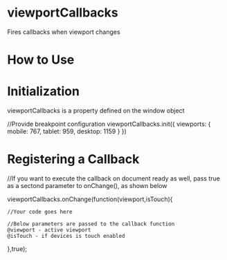 # viewportCallbacks
Fires callbacks when viewport changes


# How to Use

# Initialization
viewportCallbacks is a property defined on the window object

//Provide breakpoint configuration
viewportCallbacks.init({
                    viewports: {
                      mobile: 767, tablet: 959, desktop: 1159
                    }
})

# Registering a Callback

//If you want to execute the callback on document ready as well, pass true as a sectond parameter to onChange(), as shown below

viewportCallbacks.onChange(function(viewport,isTouch){

    //Your code goes here
    
    //Below parameters are passed to the callback function
    @viewport - active viewport
    @isTouch - if devices is touch enabled
  
},true);
